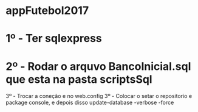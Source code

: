 # appFutebol2017

# 1º - Ter sqlexpress
# 2º - Rodar o arquvo BancoInicial.sql que esta na pasta scriptsSql

3º - Trocar a coneção e no web.config  <add name="DefaultConnection" connectionString="Data Source=(localdb)\MSSQLLocalDB;AttachDbFilename=|DataDirectory|\appFutebol3.mdf;Initial Catalog=appFutebol3;Integrated Security=True" providerName="System.Data.SqlClient" />
3º - Colocar o setar o repositorio e package console, e depois disso update-database -verbose -force
